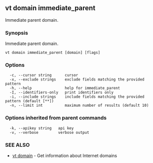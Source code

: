## vt domain immediate_parent

Immediate parent domain.

### Synopsis

Immediate parent domain.

```
vt domain immediate_parent [domain] [flags]
```

### Options

```
  -c, --cursor string      cursor
  -x, --exclude strings    exclude fields matching the provided pattern
  -h, --help               help for immediate_parent
  -I, --identifiers-only   print identifiers only
  -i, --include strings    include fields matching the provided pattern (default [**])
  -n, --limit int          maximum number of results (default 10)
```

### Options inherited from parent commands

```
  -k, --apikey string   api key
  -v, --verbose         verbose output
```

### SEE ALSO

* [vt domain](vt_domain.md)	 - Get information about Internet domains

